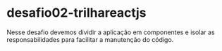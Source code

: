 # desafio02-trilhareactjs
Nesse desafio devemos dividir a aplicação em componentes e isolar as responsabilidades para facilitar a manutenção do código.
